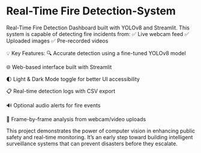 # Real-Time Fire Detection-System
Real-Time Fire Detection Dashboard built with YOLOv8 and Streamlit. This system is capable of detecting fire incidents from:
✅ Live webcam feed
✅ Uploaded images
✅ Pre-recorded videos

💡 Key Features:
🔍 Accurate detection using a fine-tuned YOLOv8 model

🌐 Web-based interface built with Streamlit

🌓 Light & Dark Mode toggle for better UI accessibility

📋 Real-time detection logs with CSV export

🔊 Optional audio alerts for fire events

🎥 Frame-by-frame analysis from webcam/video uploads

This project demonstrates the power of computer vision in enhancing public safety and real-time monitoring. It’s an early step toward building intelligent surveillance systems that can prevent disasters before they escalate.
